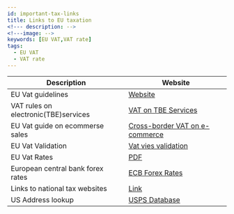 ```yaml
---
id: important-tax-links
title: Links to EU taxation 
<!--- description: -->
<!---image: -->
keywords: [EU VAT,VAT rate]
tags:
  - EU VAT
  - VAT rate
---
```


|Description|Website|
|--|--|
|EU Vat guidelines|[Website](https://taxation-customs.ec.europa.eu/taxation-1/value-added-tax-vat_en)|
|VAT rules on electronic(TBE)services|[VAT on TBE Services](https://ec.europa.eu/taxation_customs/business/vat/telecommunications-broadcasting-electronic-services/content/explanatory-notes-place-supply-tbe-services_en)|
|EU Vat guide on ecommerse sales|[Cross-border VAT on e-commerce](https://ec.europa.eu/taxation_customs/business/vat/vat-e-commerce_en)|
|EU Vat Validation|[Vat vies validation](https://ec.europa.eu/taxation_customs/vies/)|
|EU Vat Rates| [PDF](https://taxation-customs.ec.europa.eu/system/files/2021-06/vat_rates_en.pdf)|
|European central bank forex rates|[ECB Forex Rates](https://www.ecb.europa.eu/stats/policy_and_exchange_rates/euro_reference_exchange_rates/html/index.en.html)|
|Links to national tax websites|[Link](https://taxation-customs.ec.europa.eu/national-tax-websites_en)|
|US Address lookup|[USPS Database](https://tools.usps.com/zip-code-lookup.htm)|
